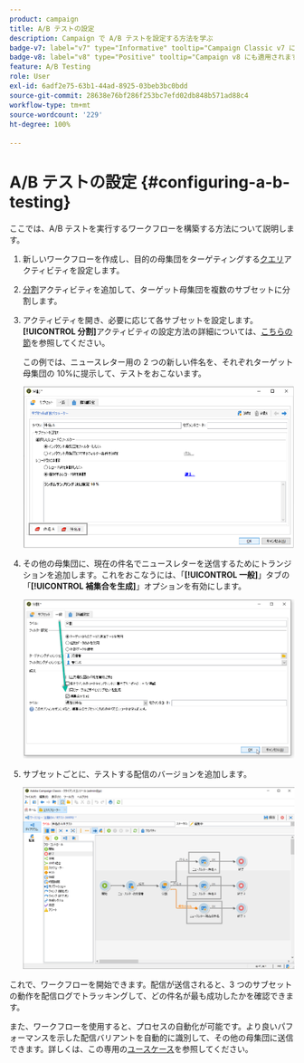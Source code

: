 ```yaml
---
product: campaign
title: A/B テストの設定
description: Campaign で A/B テストを設定する方法を学ぶ
badge-v7: label="v7" type="Informative" tooltip="Campaign Classic v7 に適用されます"
badge-v8: label="v8" type="Positive" tooltip="Campaign v8 にも適用されます"
feature: A/B Testing
role: User
exl-id: 6adf2e75-63b1-44ad-8925-03beb3bc0bdd
source-git-commit: 28638e76bf286f253bc7efd02db848b571ad88c4
workflow-type: tm+mt
source-wordcount: '229'
ht-degree: 100%

---
```


# A/B テストの設定 {#configuring-a-b-testing}

ここでは、A/B テストを実行するワークフローを構築する方法について説明します。

1. 新しいワークフローを作成し、目的の母集団をターゲティングする[クエリ](../../workflow/using/query.md)アクティビティを設定します。

1. [分割](../../workflow/using/split.md)アクティビティを追加して、ターゲット母集団を複数のサブセットに分割します。

1. アクティビティを開き、必要に応じて各サブセットを設定します。**[!UICONTROL 分割]**&#x200B;アクティビティの設定方法の詳細については、[こちらの節](../../workflow/using/split.md)を参照してください。

   この例では、ニュースレター用の 2 つの新しい件名を、それぞれターゲット母集団の 10%に提示して、テストをおこないます。

   ![](assets/ab-testing-split.png)

1. その他の母集団に、現在の件名でニュースレターを送信するためにトランジションを追加します。これをおこなうには、「**[!UICONTROL 一般]**」タブの「**[!UICONTROL 補集合を生成]**」オプションを有効にします。

   ![](assets/ab-testing-complement.png)

1. サブセットごとに、テストする配信のバージョンを追加します。

   ![](assets/ab-testing-delivery.png)

これで、ワークフローを開始できます。配信が送信されると、3 つのサブセットの動作を配信ログでトラッキングして、どの件名が最も成功したかを確認できます。

また、ワークフローを使用すると、プロセスの自動化が可能です。より良いパフォーマンスを示した配信バリアントを自動的に識別して、その他の母集団に送信できます。詳しくは、この専用の[ユースケース](a-b-testing-use-case.md)を参照してください。
